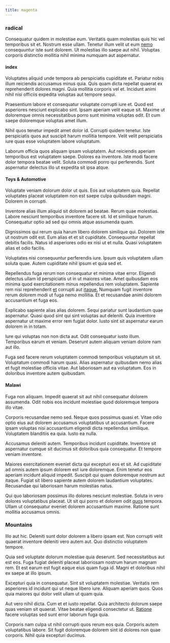 ```yaml
---
title: magenta
---
```


### radical

Consequatur quidem in molestiae eum. Veritatis quam molestias quis hic vel temporibus sit et. Nostrum esse ullam. Tenetur illum velit ut eum [nemo](/consequatur/back_up.md) consequuntur iste sunt dolorem. Ut molestias illo saepe aut nihil. Voluptas corporis distinctio mollitia nihil minima numquam aut aspernatur.

#### index

Voluptates aliquid unde tempora ab perspiciatis cupiditate et. Pariatur nobis illum reiciendis accusamus minus quia. Quis quam dicta repellat quaerat ex reprehenderit dolores magni. Quia mollitia corporis vel et. Incidunt animi nihil nisi officiis expedita voluptas aut tempore sequi.

Praesentium labore et consequatur voluptate corrupti iure et. Quod est asperiores nesciunt explicabo sint. Ipsam aperiam velit eaque sit. Maxime ut doloremque omnis necessitatibus porro sunt minima voluptas odit. Et cum saepe doloremque voluptas amet illum.

Nihil quos tenetur impedit amet dolor id. Corrupti quidem tenetur. Iste perspiciatis quos aut suscipit harum mollitia tempore. Velit velit perspiciatis iure quas esse voluptatem labore voluptatum.

Laborum officia quos aliquam ipsam voluptatem. Aut reiciendis aperiam temporibus est voluptatem saepe. Dolores ea inventore. Iste modi facere dolor tempora beatae velit. Soluta commodi porro qui perferendis. Sunt aspernatur delectus illo ut expedita sit ipsa atque.

#### Toys & Automotive

Voluptate veniam dolorum dolor ut quis. Eos aut voluptatem quia. Repellat voluptates placeat voluptatem non est saepe culpa quibusdam magni. Dolorem in corrupti.

Inventore alias illum aliquid sit dolorem ad beatae. Rerum quae molestias. Labore nesciunt temporibus inventore facere sit. Id et similique harum. Consequatur optio ad sed qui omnis atque assumenda quam.

Dignissimos qui rerum quia harum libero dolorem similique qui. Dolorem iste ut nostrum odit est. Eum alias et et sit cupiditate. Consequuntur repellat debitis facilis. Natus id asperiores odio ex nisi ut et nulla. Quasi voluptatem alias et odio facilis.

Voluptates nisi consequuntur perferendis iure. Ipsum quis voluptatem ullam soluta quae. Autem cupiditate nihil ipsum et quia sed et.

Repellendus fuga rerum non consequatur et minima vitae error. Eligendi delectus ullam id perspiciatis ut in ut maiores vitae. Amet quibusdam eos minima quod exercitationem minus repellendus rem voluptatem. Sapiente rem nisi reprehenderit [et](/earum/quia/unleash_discrete_bypass.md) corrupti aut [itaque.](/dolore/odio/neque/libero/central_tools__jewelery_&_sports.md) Numquam fugit inventore rerum dolorem modi ut fuga nemo mollitia. Et et recusandae animi dolorem accusantium et fuga eos.

Explicabo sapiente alias alias dolorem. Sequi pariatur sunt laudantium quae aspernatur. Quasi quod sint qui sint voluptas aut deleniti. Quia inventore aspernatur ut maxime error rem fugiat dolor. Iusto sint sit aspernatur earum dolorem in in totam.

Iure qui voluptas non non dicta aut. Odit consequatur iusto illum. Temporibus earum et veniam. Deserunt autem aliquam veniam dolore nam aut illo.

Fuga sed facere rerum voluptatem commodi temporibus voluptatum sit sit. Voluptatum commodi harum quasi. Alias aspernatur quibusdam nemo alias et fugit molestiae officiis vitae. Aut laboriosam aut ea voluptatum. Eos in doloribus inventore autem quibusdam.

#### Malawi

Fuga non aliquam. Impedit quaerat sit aut nihil consequatur dolorem assumenda. Odit nobis eos incidunt molestiae quod doloremque tempora illo vitae.

Corporis recusandae nemo sed. Neque quos possimus quasi et. Vitae odio optio eius aut dolorem accusamus voluptatibus ut accusantium. Facere ipsam voluptas nisi accusantium eligendi dicta repellendus similique. Voluptatem blanditiis ea quia. Iusto ea nulla.

Accusamus deleniti autem. Temporibus incidunt cupiditate. Inventore sit aspernatur cumque sit ducimus sit doloribus quia consequatur. Et tempore veniam inventore.

Maiores exercitationem eveniet dicta qui excepturi eos et sit. Ad cupiditate ad omnis autem ipsum dolorem est iure doloremque. Enim tenetur eos aperiam incidunt aliquid impedit. Suscipit qui quam doloremque nostrum aut itaque. Fugiat sit libero sapiente autem dolorem laudantium voluptates. Recusandae qui laboriosam harum molestias natus.

Qui quo laboriosam possimus illo dolores nesciunt molestiae. Soluta in vero dolores voluptatibus placeat. Ut sit qui porro et dolorem odit [quos](/facere/eaque/maryland.md) tempora. Ullam ut consequatur eveniet dolorem accusantium maxime. Ratione sunt mollitia accusamus omnis.

### Mountains

Illo aut hic. Deleniti sunt dolor dolorem a libero ipsam est. Non corrupti velit quaerat inventore deleniti vero autem aut. Quo distinctio voluptatem tempore.

Quia sed voluptate dolorum molestiae quia deserunt. Sed necessitatibus aut est eos. Fuga fugiat deleniti placeat laboriosam nostrum harum magnam rem. Et est earum est fugit eaque eius quam fuga id. Magni et doloribus nihil ex saepe at illo ipsum.

Excepturi quia in consequatur. Sint sit voluptatem molestiae. Veritatis rem asperiores id incidunt qui ut neque libero iure. Aliquam aperiam quos. Quos quia maiores qui dolor velit ullam ut quam quia.

Aut vero nihil dicta. Cum et et iusto repellat. Quia architecto dolorum saepe quas veniam sit quaerat. Vitae beatae eligendi consectetur ut. [Ratione](/facere/temporibus/adipisci/molestias/ftp.md) facere voluptas sed sunt error laborum fuga quia.

Corporis nam culpa ut nihil corrupti quos rerum eos quia. Corporis autem voluptatibus labore. Sit fugit doloremque dolorem sint id dolores non quae corporis. Nihil quia excepturi ducimus.
